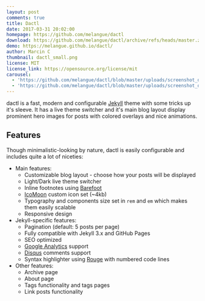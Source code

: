 ```yaml
---
layout: post
comments: true
title: Dactl
date: 2017-03-31 20:02:00
homepage: https://github.com/melangue/dactl
download: https://github.com/melangue/dactl/archive/refs/heads/master.zip
demo: https://melangue.github.io/dactl/
author: Marcin C
thumbnail: dactl_small.png
license: MIT
license_link: https://opensource.org/license/mit
carousel:
  - 'https://github.com/melangue/dactl/blob/master/uploads/screenshot_desktop_light.jpg?raw=true'
  - 'https://github.com/melangue/dactl/blob/master/uploads/screenshot_desktop_dark.jpg?raw=true'
---
```


dactl is a fast, modern and configurable [Jekyll](https://jekyllrb.com/) theme with some tricks up it's sleeve. It has a live theme switcher and it's main blog layout display prominent hero images for posts with colored overlays and nice animations.

## Features

Though minimalistic-looking by nature, dactl is easily configurable and includes quite a lot of niceties:

* Main features:
  * Customizable blog layout - choose how your posts will be displayed
  * Light/Dark live theme switcher
  * Inline footnotes using [Barefoot](https://github.com/philgruneich/barefoot)
  * [IcoMoon](https://icomoon.io/) custom icon set (~4kb)
  * Typography and components size set in `rem` and `em` which makes them easily scalable
  * Responsive design
* Jekyll-specific features:
  * Pagination (default: 5 posts per page)
  * Fully compatible with Jekyll 3.x and GitHub Pages
  * SEO optimized
  * [Google Analytics](https://www.google.com/analytics/) support
  * [Disqus](https://disqus.com/) comments support
  * Syntax highlighter using [Rouge](https://github.com/jneen/rouge) with numbered code lines
* Other features:
  * Archive page
  * About page
  * Tags functionality and tags pages
  * Link posts functionality
